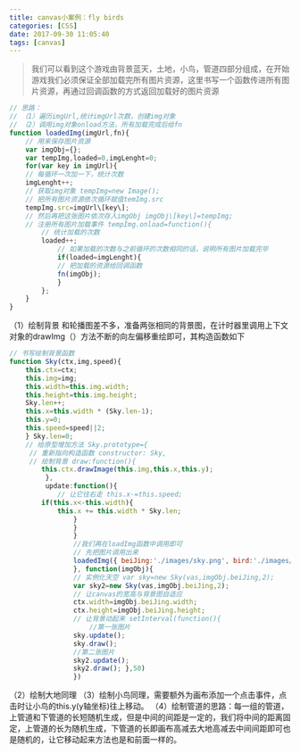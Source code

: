```yaml
---
title: canvas小案例：fly birds
categories: [CSS]
date: 2017-09-30 11:05:40
tags: [canvas]
---
```


> 我们可以看到这个游戏由背景蓝天，土地，小鸟，管道四部分组成，在开始游戏我们必须保证全部加载完所有图片资源，这里书写一个函数传进所有图片资源，再通过回调函数的方式返回加载好的图片资源 

<!-- more -->

```javascript
// 思路： 
// （1）遍历imgUrl,统计imgUrl次数，创建img对象 
// （2）调用img对象onload方法，所有加载完成后给fn 
function loadedImg(imgUrl,fn){ 
	// 用来保存图片资源 
	var imgObj={}; 
	var tempImg,loaded=0,imgLenght=0; 
	for(var key in imgUrl){ 
	// 每循环一次加一下，统计次数 
	imgLenght++; 
	// 获取img对象 tempImg=new Image(); 
	// 把所有图片资源依次循环赋值temImg.src 
	tempImg.src=imgUrl\[key\]; 
	// 然后再把这张图片依次存入imgObj imgObj\[key\]=tempImg; 
	// 注册所有图片加载事件 tempImg.onload=function(){ 
		// 统计加载的次数 
		loaded++;
			// 如果加载的次数与之前循环的次数相同的话，说明所有图片加载完毕 
			if(loaded=imgLenght){ 
			// 把加载的资源给回调函数 
			fn(imgObj); 
			} 
		}; 
	} 	
} 
```
（1）绘制背景 
和轮播图差不多，准备两张相同的背景图，在计时器里调用上下文对象的drawImg（）方法不断的向左偏移重绘即可，其构造函数如下 
```javascript
// 书写绘制背景函数 
function Sky(ctx,img,speed){ 
	this.ctx=ctx; 
	this.img=img; 
	this.width=this.img.width; 
	this.height=this.img.height; 
	Sky.len++; 
	this.x=this.width * (Sky.len-1); 
	this.y=0; 
	this.speed=speed||2; 
	} Sky.len=0; 
	// 给原型增加方法 Sky.prototype={
	 // 重新指向构造函数 constructor: Sky,
	 // 绘制背景 draw:function(){ 
	 	this.ctx.drawImage(this.img,this.x,this.y);
	 	 }, 
	 	 update:function(){ 
	 	 	// 让它往右走 this.x-=this.speed; 
		if(this.x<-this.width){ 
			this.x += this.width * Sky.len;
				}
				} 
				} 
				//我们再在loadImg函数中调用即可 
				// 先把图片调用出来 
				loadedImg({ beiJing:'./images/sky.png', bird:'./images/bird.png', land:'./images/land.png', pipeDown:'./images/pipeDown.png', pipeUp:'./images/pipeUp.png', 
				}, function(imgObj){ 
				// 实例化天空 var sky=new Sky(vas,imgObj.beiJing,2); 
				var sky2=new Sky(vas,imgObj.beiJing,2);
				// 让canvas的宽高与背景图自适应 
				ctx.width=imgObj.beiJing.width; 
				ctx.height=imgObj.beiJing.height; 
				// 让背景动起来 setInterval(function(){ 
					//第一张图片 
				sky.update(); 
				sky.draw(); 
				//第二张图片 
				sky2.update(); 
				sky2.draw(); },50) 
				})

 ```
（2）绘制大地同理 
（3）绘制小鸟同理，需要额外为画布添加一个点击事件，点击时让小鸟的this.y(y轴坐标)往上移动。 
（4）绘制管道的思路：每一组的管道，上管道和下管道的长短随机生成，但是中间的间距是一定的，我们将中间的距离固定，上管道的长为随机生成，下管道的长即画布高减去大地高减去中间间距即可也是随机的，让它移动起来方法也是和前面一样的。  